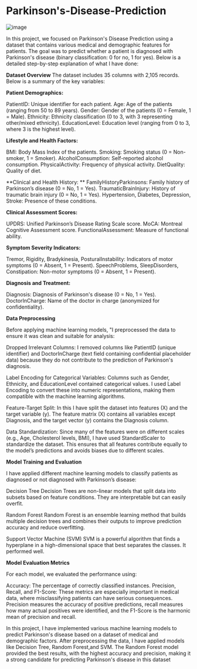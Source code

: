 # Parkinson's-Disease-Prediction



![image](https://github.com/user-attachments/assets/7f293f97-9de5-4231-b7b5-47cbefc7635e)

In this project, we focused on Parkinson's Disease Prediction using a dataset that contains various medical and demographic features for patients. The goal was to predict whether a patient is diagnosed with Parkinson's disease (binary classification: 0 for no, 1 for yes). Below is a detailed step-by-step explanation of what I have done:

**Dataset Overview**
The dataset includes 35 columns with 2,105 records. Below is a summary of the key variables:

**Patient Demographics:**

PatientID: Unique identifier for each patient.
Age: Age of the patients (ranging from 50 to 89 years).
Gender: Gender of the patients (0 = Female, 1 = Male).
Ethnicity: Ethnicity classification (0 to 3, with 3 representing other/mixed ethnicity).
EducationLevel: Education level (ranging from 0 to 3, where 3 is the highest level).

**Lifestyle and Health Factors:**

BMI: Body Mass Index of the patients.
Smoking: Smoking status (0 = Non-smoker, 1 = Smoker).
AlcoholConsumption: Self-reported alcohol consumption.
PhysicalActivity: Frequency of physical activity.
DietQuality: Quality of diet.

**Clinical and Health History:
**
FamilyHistoryParkinsons: Family history of Parkinson’s disease (0 = No, 1 = Yes).
TraumaticBrainInjury: History of traumatic brain injury (0 = No, 1 = Yes).
Hypertension, Diabetes, Depression, Stroke: Presence of these conditions.

**Clinical Assessment Scores:**

UPDRS: Unified Parkinson’s Disease Rating Scale score.
MoCA: Montreal Cognitive Assessment score.
FunctionalAssessment: Measure of functional ability.

**Symptom Severity Indicators:**

Tremor, Rigidity, Bradykinesia, PosturalInstability: Indicators of motor symptoms (0 = Absent, 1 = Present).
SpeechProblems, SleepDisorders, Constipation: Non-motor symptoms (0 = Absent, 1 = Present).

**Diagnosis and Treatment:**

Diagnosis: Diagnosis of Parkinson's disease (0 = No, 1 = Yes).
DoctorInCharge: Name of the doctor in charge (anonymized for confidentiality).
 
 **Data Preprocessing**
 
  Before applying machine learning models, "I preprocessed the data to ensure it was clean and suitable for analysis:

Dropped Irrelevant Columns:
  I removed columns like PatientID (unique identifier) and DoctorInCharge (text field containing confidential placeholder data) because they do not contribute to the prediction of Parkinson's diagnosis.
    
Label Encoding for Categorical Variables:
  Columns such as Gender, Ethnicity, and EducationLevel contained categorical values. I used Label Encoding to convert these into numeric representations, making them compatible with the machine learning 
  algorithms.
     
Feature-Target Split:
 In this I have  split the dataset into features (X) and the target variable (y). The feature matrix (X) contains all variables except Diagnosis, and the target vector (y) contains the Diagnosis column.

Data Standardization:
    Since many of the features were on different scales (e.g., Age, Cholesterol levels, BMI), I have  used StandardScaler to standardize the dataset. This ensures that all features contribute equally to the model’s 
    predictions and avoids biases due to different scales.
    
 **Model Training and Evaluation**
 
 I have  applied  different machine learning models to classify patients as diagnosed or not diagnosed with Parkinson’s disease:

 Decision Tree
 Decision Trees are non-linear models that split data into subsets based on feature conditions. They are interpretable but can easily overfit.

 Random Forest
 Random Forest is an ensemble learning method that builds multiple decision trees and combines their outputs to improve prediction accuracy and reduce overfitting.

  Support Vector Machine (SVM)
SVM is a powerful algorithm that finds a hyperplane in a high-dimensional space that best separates the classes. It performed  well.


**Model Evaluation Metrics**

For each model, we evaluated the performance using:

Accuracy: The percentage of correctly classified instances.
Precision, Recall, and F1-Score: These metrics are especially important in medical data, where misclassifying patients can have serious consequences. Precision measures the accuracy of positive predictions, recall measures how many actual positives were identified, and the F1-Score is the harmonic mean of precision and recall.


In this project, I have implemented various machine learning models to predict Parkinson's disease based on a dataset of medical and demographic factors. After preprocessing the data, I have applied models like  Decision Tree, Random Forest,and  SVM. The Random Forest model provided the best results, with the highest accuracy and precision, making it a strong candidate for predicting Parkinson's disease in this dataset
